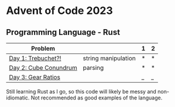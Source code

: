 # Advent of Code 2023

## Programming Language - Rust



| Problem                                                     |                     | 1 | 2 |
|-------------------------------------------------------------|---------------------|---|---|
| [Day 1: Trebuchet?!](https://adventofcode.com/2023/day/1)   | string manipulation | * | * |
| [Day 2: Cube Conundrum](https://adventofcode.com/2023/day/2) | parsing             | * | * |
| [Day 3: Gear Ratios](https://adventofcode.com/2023/day/3) |                     | _ | _ |

Still learning Rust as I go, so this code will likely be messy and non-idiomatic. Not recommended as good examples of the language.